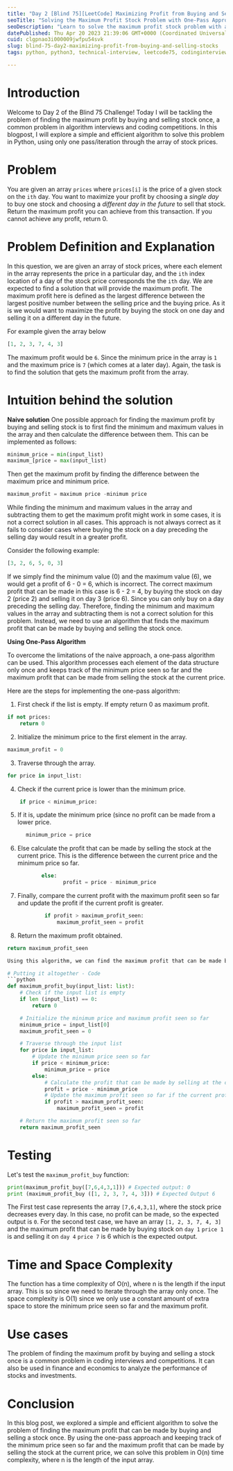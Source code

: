 ```yaml
---
title: "Day 2 [Blind 75][LeetCode] Maximizing Profit from Buying and Selling Stocks"
seoTitle: "Solving the Maximum Profit Stock Problem with One-Pass Approach"
seoDescription: "Learn to solve the maximum profit stock problem with a simple and efficient one-pass approach. A step-by-step guide with Python-Slides code implementation."
datePublished: Thu Apr 20 2023 21:39:06 GMT+0000 (Coordinated Universal Time)
cuid: clgpnao3i000009jwfpu54svk
slug: blind-75-day2-maximizing-profit-from-buying-and-selling-stocks
tags: python, python3, technical-interview, leetcode75, codinginterview

---
```


# Introduction
Welcome to Day 2 of the Blind 75 Challenge! Today I will be tackling the problem of finding the maximum profit by buying and selling stock once, a common problem in algorithm interviews and coding competitions. In this blogpost, I will explore a simple and efficient algorithm to solve this problem in Python, using only one pass/iteration through the array of stock prices.

# Problem
You are given an array `prices` where `prices[i]` is the price of a given stock on the `ith` day.
You want to maximize your profit by choosing a *single day* to buy one stock and choosing a *different day in the future* to sell that stock.
Return the maximum profit you can achieve from this transaction. If you cannot achieve any profit, return 0.

# Problem Definition and Explanation 
In this question, we are given an array of stock prices, where each element in the array represents the price in a particular day, and the `ith` index location of a day of the stock price corresponds the the `ith` day. We are expected to find a solution that will provide the maximum profit. The maximum profit here is defined as the largest difference between the largest positive number between the selling price and the buying price. As it is we would want to maximize the profit by buying the stock on one day and selling it on a different day in the future. 

For example given the array below
```python
[1, 2, 3, 7, 4, 3]
```
The maximum profit would be `6`. Since the minimum price in the array is `1` and the maximum price is `7` (which comes at a later day).
Again, the task is to find the solution that gets the maximum profit from the array.

# Intuition behind the solution
**Naive solution**
One possible approach for finding the maximum profit by buying and selling stock is to first find the minimum and maximum values in the array and then calculate the difference between them. This can be implemented as follows:

```python
minimum_price = min(input_list)
maximum_[price = max(input_list)
```
Then get the maximum profit by finding the difference between the maximum price and minimum price. 
```python
maximum_profit = maximum price -minimum price
```
While finding the minimum and maximum values in the array and subtracting them to get the maximum profit might work in some cases, it is not a correct solution in all cases. This approach is not always correct as it fails to consider cases where buying the stock on a day preceding the selling day would result in a greater profit.

Consider the following example:
```python
[3, 2, 6, 5, 0, 3]
```

If we simply find the minimum value (0) and the maximum value (6), we would get a profit of 6 - 0 = 6, which is incorrect. The correct maximum profit that can be made in this case is 6 - 2 = 4, by buying the stock on day 2 (price 2) and selling it on day 3 (price 6). Since you can only buy on a day preceding the selling day. 
Therefore, finding the minimum and maximum values in the array and subtracting them is not a correct solution for this problem. Instead, we need to use an algorithm that finds the maximum profit that can be made by buying and selling the stock once. 

**Using One-Pass Algorithm** 

To overcome the limitations of the naive approach, a one-pass algorithm can be used. This algorithm processes each element of the data structure only once and keeps track of the minimum price seen so far and the maximum profit that can be made from selling the stock at the current price.

Here are the steps for implementing the one-pass algorithm:
1. First check if the list is empty. If empty return 0 as maximum profit.
```python
if not prices: 
    return 0
```
2. Initialize the minimum price to the first element in the array.
```python
maximum_profit = 0
```

3. Traverse through the array.
```python
for price in input_list:
```

4. Check if the current price is lower than the minimum price.
```python
    if price < minimum_price:
```

5. If it is, update the minimum price (since no profit can be made from a lower price.
```python
      minimum_price = price
```

6. Else calculate the profit that can be made by selling the stock at the current price. This is the difference between the current price and the minimum price so far.
```python
           else:
                  profit = price - minimum_price
```

7. Finally, compare the current profit with the maximum profit seen so far and update the profit if the current profit is greater.
```python
            if profit > maximum_profit_seen:
                maximum_profit_seen = profit
```

8. Return the maximum profit obtained.
```python
return maximum_profit_seen

Using this algorithm, we can find the maximum profit that can be made by buying and selling the stock once, taking into account the constraint that the buying day must precede the selling day.

# Putting it altogether - Code
```python
def maximum_profit_buy(input_list: list):
    # Check if the input list is empty
    if len (input_list) == 0:
        return 0

    # Initialize the minimum price and maximum profit seen so far
    minimum_price = input_list[0]
    maximum_profit_seen = 0

    # Traverse through the input list
    for price in input_list:
        # Update the minimum price seen so far
        if price < minimum_price:
            minimum_price = price
        else:
            # Calculate the profit that can be made by selling at the current price
            profit = price - minimum_price
            # Update the maximum profit seen so far if the current profit is greater
            if profit > maximum_profit_seen:
                maximum_profit_seen = profit

    # Return the maximum profit seen so far
    return maximum_profit_seen

```
# Testing 
Let's test the `maximum_profit_buy` function:
```python
print(maximum_profit_buy([7,6,4,3,1])) # Expected output: 0
print (maximum_profit_buy ([1, 2, 3, 7, 4, 3])) # Expected Output 6
```
The First test case represents the array `[7,6,4,3,1]`, where the stock price decreases every day. In this case, no profit can be made, so the expected output is `0`. For the second test case, we have an array `[1, 2, 3, 7, 4, 3]` and the maximum profit that can be made by buying stock on `day 1` `price 1` is and selling it on `day 4` `price 7` is 6 which is the expected output.

# Time and Space Complexity
The function has a time complexity of O(n), where n is the length if the input array. This is so since we need to iterate through the array only once. The space complexity is O(1) since we only use a constant amount of extra space to store the minimum price seen so far and the maximum profit.

# Use cases
The problem of finding the maximum profit by buying and selling a stock once is a common problem in coding interviews and competitions. It can also be used in finance and economics to analyze the performance of stocks and investments.

# Conclusion
In this blog post, we explored a simple and efficient algorithm to solve the problem of finding the maximum profit that can be made by buying and selling a stock once. By using the one-pass approach and keeping track of the minimum price seen so far and the maximum profit that can be made by selling the stock at the current price, we can solve this problem in O(n) time complexity, where n is the length of the input array.